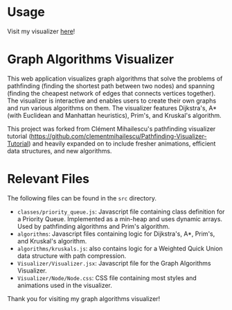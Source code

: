 # Usage
Visit my visualizer [here](http://ethankuo.me/graph-algorithms-visualizer-public/)!

# Graph Algorithms Visualizer
This web application visualizes graph algorithms that solve the problems of pathfinding (finding the shortest path between two nodes) and spanning (finding the cheapest network of edges that connects vertices together). The visualizer is interactive and enables users to create their own graphs and run various algorithms on them. The visualizer features Dijkstra's, A* (with Euclidean and Manhattan heuristics), Prim's, and Kruskal's algorithm. 

This project was forked from Clément Mihailescu's pathfinding visualizer tutorial (https://github.com/clementmihailescu/Pathfinding-Visualizer-Tutorial) and heavily expanded on to include fresher animations, efficient data structures, and new algorithms.

# Relevant Files
The following files can be found in the `src` directory.
- `classes/priority_queue.js`: Javascript file containing class definition for a Priority Queue. Implemented as a min-heap and uses dynamic arrays. Used by pathfinding algorithms and Prim's algorithm.
- `algorithms`: Javascript files containing logic for Dijkstra's, A*, Prim's, and Kruskal's algorithm.
- `algorithms/kruskals.js`: also contains logic for a Weighted Quick Union data structure with path compression.
- `Visualizer/Visualizer.jsx`: Javascript file for the Graph Algorithms Visualizer.
- `Visualizer/Node/Node.css`: CSS file containing most styles and animations used in the visualizer.



Thank you for visiting my graph algorithms visualizer!
